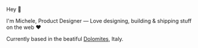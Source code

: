 Hey 👋

I'm Michele, Product Designer — Love designing, building & shipping stuff on the web ❤️

Currently based in the beatiful [Dolomites](https://en.wikipedia.org/wiki/Dolomites), Italy.